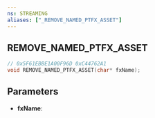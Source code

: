 ```yaml
---
ns: STREAMING
aliases: ["_REMOVE_NAMED_PTFX_ASSET"]
---
```

## REMOVE_NAMED_PTFX_ASSET

```c
// 0x5F61EBBE1A00F96D 0xC44762A1
void REMOVE_NAMED_PTFX_ASSET(char* fxName);
```

## Parameters
* **fxName**: 

